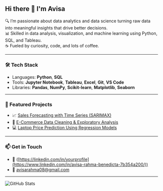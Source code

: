 ## Hi there 👋 I'm Avisa

🔍 I’m passionate about data analytics and data science turning raw data into meaningful insights that drive better decisions.  
📊 Skilled in data analysis, visualization, and machine learning using Python, SQL, and Tableau.  
☕ Fueled by curiosity, code, and lots of coffee.

---

### 🛠 Tech Stack
- Languages: **Python**, **SQL**
- Tools: **Jupyter Notebook**, **Tableau**, **Excel**, **Git**, **VS Code**
- Libraries: **Pandas**, **NumPy**, **Scikit-learn**, **Matplotlib**, **Seaborn**

---

### 🚀 Featured Projects
- 📈 [Sales Forecasting with Time Series (SARIMAX)](link-ke-repo)
- 🧹 [E-Commerce Data Cleaning & Exploratory Analysis](link-ke-repo)
- 💻 [Laptop Price Prediction Using Regression Models](link-ke-repo)

---

### 📫 Get in Touch
- 💼 ([https://linkedin.com/in/yourprofile](https://www.linkedin.com/in/avisa-rahma-benedicta-7b354a200/))
- 📧 avisarahma08@gmail.com

---

![GitHub Stats](https://github-readme-stats.vercel.app/api?username=avisarahmab&show_icons=true&theme=radical)


<!--
**avisarahmab/avisarahmab** is a ✨ _special_ ✨ repository because its `README.md` (this file) appears on your GitHub profile.

Here are some ideas to get you started:

- 🔭 I’m currently working on ...
- 🌱 I’m currently learning ...
- 👯 I’m looking to collaborate on ...
- 🤔 I’m looking for help with ...
- 💬 Ask me about ...
- 📫 How to reach me: ...
- 😄 Pronouns: ...
- ⚡ Fun fact: ...
-->
